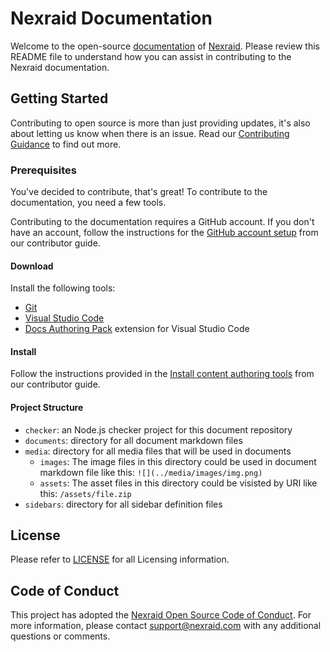 # Nexraid Documentation

Welcome to the open-source [documentation](https://docs.nexraid.com) of [Nexraid](https://www.nexraid.com). Please review this README file to understand how you can assist in contributing to the Nexraid documentation.


## Getting Started

Contributing to open source is more than just providing updates, it's also about letting us know when there is an issue. Read our [Contributing Guidance](/Contribute/Contributing-to-Nexraid-Documentation.md) to find out more.


### Prerequisites

You've decided to contribute, that's great! To contribute to the documentation, you need a few tools.

Contributing to the documentation requires a GitHub account. If you don't have an account, follow the instructions for the [GitHub account setup](/Contribute/GitHub-Account-Setup.md) from our contributor guide.

#### Download

Install the following tools:

* [Git](https://git-scm.com/download)
* [Visual Studio Code](https://code.visualstudio.com/Download)
* [Docs Authoring Pack](https://marketplace.visualstudio.com/items?itemName=docsmsft.docs-authoring-pack) extension for Visual Studio Code

#### Install

Follow the instructions provided in the [Install content authoring tools](https://docs.microsoft.com/contribute/get-started-setup-tools) from our contributor guide.

#### Project Structure

- `checker`: an Node.js checker project for this document repository
- `documents`: directory for all document markdown files
- `media`: directory for all media files that will be used in documents
    - `images`: The image files in this directory could be used in document markdown file like this: `![](../media/images/img.png)`
    - `assets`: The asset files in this directory could be visisted by URI like this: `/assets/file.zip`
- `sidebars`: directory for all sidebar definition files

## License

Please refer to [LICENSE](LICENSE.txt) for all Licensing information.

## Code of Conduct

This project has adopted the [Nexraid Open Source Code of Conduct](https://docs.nexraid.com/codeofconduct/).
For more information, please contact [support@nexraid.com](mailto:support@nexraid.com) with any additional questions or comments.
